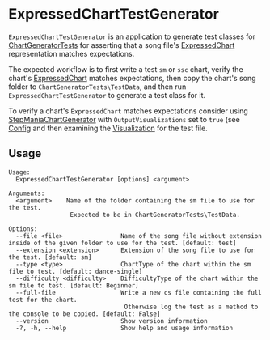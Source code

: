 # ExpressedChartTestGenerator

`ExpressedChartTestGenerator` is an application to generate test classes for [ChartGeneratorTests](../ChartGeneratorTests/README.md) for asserting that a song file's [ExpressedChart](../StepManiaLibrary/docs/ExpressedChart.md) representation matches expectations.

The expected workflow is to first write a test `sm` or `ssc` chart, verify the chart's [ExpressedChart](../StepManiaLibrary/docs/ExpressedChart.md) matches expectations, then copy the chart's song folder to `ChartGeneratorTests\TestData`, and then run `ExpressedChartTestGenerator` to generate a test class for it.

To verify a chart's `ExpressedChart` matches expectations consider using [StepManiaChartGenerator](https://github.com/PerryAsleep/StepManiaChartGenerator) with `OutputVisualizations` set to `true` (see [Config](https://github.com/PerryAsleep/StepManiaChartGenerator/blob/main/StepManiaChartGenerator/docs/Config.md) and then examining the [Visualization](https://github.com/PerryAsleep/StepManiaChartGenerator/blob/main/StepManiaChartGenerator/docs/Visualizations.md) for the test file.

## Usage
```
Usage:
  ExpressedChartTestGenerator [options] <argument>

Arguments:
  <argument>    Name of the folder containing the sm file to use for the test.
                 Expected to be in ChartGeneratorTests\TestData.

Options:
  --file <file>                Name of the song file without extension inside of the given folder to use for the test. [default: test]
  --extension <extension>      Extension of the song file to use for the test. [default: sm]
  --type <type>                ChartType of the chart within the sm file to test. [default: dance-single]
  --difficulty <difficulty>    DifficultyType of the chart within the sm file to test. [default: Beginner]
  --full-file                  Write a new cs file containing the full test for the chart.
                                Otherwise log the test as a method to the console to be copied. [default: False]
  --version                    Show version information
  -?, -h, --help               Show help and usage information
```
## Example Usage
```
ExpressedChartTestGenerator.exe "GIGA VIOLATE" --file="GIGA VIOLATE" --extension=sm --type=dance-single --difficulty=Challenge --full-file=True
```
This will generate `TestGIGAVIOLATE.cs` in the `ChartGeneratorTests` directory. `TestGIGAVIOLATE.cs` must then be added to the `ChartGeneratorTests` project.